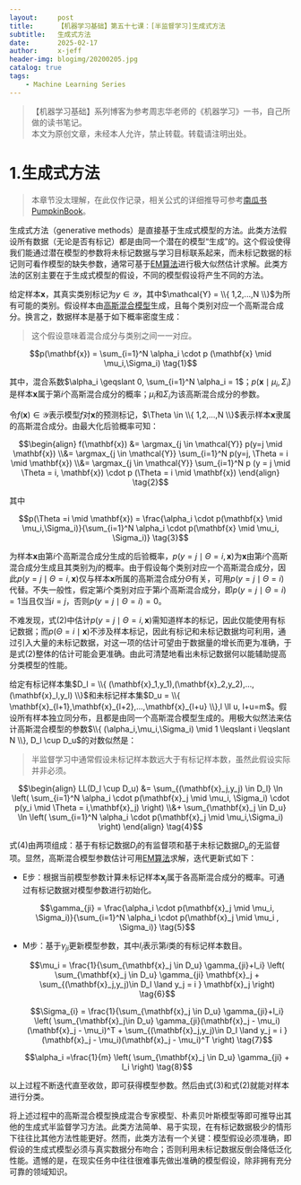 ```yaml
---
layout:     post
title:      【机器学习基础】第五十七课：[半监督学习]生成式方法
subtitle:   生成式方法
date:       2025-02-17
author:     x-jeff
header-img: blogimg/20200205.jpg
catalog: true
tags:
    - Machine Learning Series
---
```

>【机器学习基础】系列博客为参考周志华老师的《机器学习》一书，自己所做的读书笔记。  
>本文为原创文章，未经本人允许，禁止转载。转载请注明出处。

# 1.生成式方法

>本章节没太理解，在此仅作记录，相关公式的详细推导可参考[南瓜书PumpkinBook](https://datawhalechina.github.io/pumpkin-book/#/chapter13/chapter13?id=_132-生成式方法)。

生成式方法（generative methods）是直接基于生成式模型的方法。此类方法假设所有数据（无论是否有标记）都是由同一个潜在的模型“生成”的。这个假设使得我们能通过潜在模型的参数将未标记数据与学习目标联系起来，而未标记数据的标记则可看作模型的缺失参数，通常可基于[EM算法](https://shichaoxin.com/2021/09/01/机器学习基础-第二十六课-EM算法/)进行极大似然估计求解。此类方法的区别主要在于生成式模型的假设，不同的模型假设将产生不同的方法。

给定样本$\mathbf{x}$，其真实类别标记为$y \in \mathcal{Y}$，其中$\mathcal{Y} = \\{ 1,2,...,N \\}$为所有可能的类别。假设样本由[高斯混合模型](https://shichaoxin.com/2022/03/21/机器学习基础-第三十五课-聚类之原型聚类/#4高斯混合聚类)生成，且每个类别对应一个高斯混合成分。换言之，数据样本是基于如下概率密度生成：

>这个假设意味着混合成分与类别之间一一对应。

$$p(\mathbf{x}) = \sum_{i=1}^N \alpha_i \cdot p (\mathbf{x} \mid \mu_i,\Sigma_i) \tag{1}$$

其中，混合系数$\alpha_i \geqslant 0, \sum_{i=1}^N \alpha_i = 1$；$p (\mathbf{x} \mid \mu_i,\Sigma_i)$是样本$\mathbf{x}$属于第$i$个高斯混合成分的概率；$\mu_i$和$\Sigma_i$为该高斯混合成分的参数。

令$f(\mathbf{x}) \in \mathcal{Y}$表示模型$f$对$\mathbf{x}$的预测标记，$\Theta \in \\{ 1,2,...,N \\}$表示样本$\mathbf{x}$隶属的高斯混合成分。由最大化后验概率可知：

$$\begin{align} f(\mathbf{x}) &= \argmax_{j \in \mathcal{Y}} p(y=j \mid \mathbf{x}) \\&= \argmax_{j \in \mathcal{Y}} \sum_{i=1}^N p(y=j, \Theta = i \mid \mathbf{x}) \\&= \argmax_{j \in \mathcal{Y}} \sum_{i=1}^N p (y = j \mid \Theta = i, \mathbf{x}) \cdot p (\Theta = i \mid \mathbf{x}) \end{align} \tag{2}$$

其中

$$p(\Theta =i \mid \mathbf{x}) = \frac{\alpha_i \cdot p(\mathbf{x} \mid \mu_i,\Sigma_i)}{\sum_{i=1}^N \alpha_i \cdot p(\mathbf{x} \mid \mu_i, \Sigma_i)} \tag{3}$$

为样本$\mathbf{x}$由第$i$个高斯混合成分生成的后验概率，$p(y=j\mid \Theta = i,\mathbf{x})$为$\mathbf{x}$由第$i$个高斯混合成分生成且其类别为$j$的概率。由于假设每个类别对应一个高斯混合成分，因此$p(y=j\mid \Theta = i,\mathbf{x})$仅与样本$\mathbf{x}$所属的高斯混合成分$\Theta$有关，可用$p(y=j\mid \Theta = i)$代替。不失一般性，假定第$i$个类别对应于第$i$个高斯混合成分，即$p(y=j\mid \Theta = i)=1$当且仅当$i=j$，否则$p(y=j\mid \Theta = i)=0$。

不难发现，式(2)中估计$p(y=j\mid \Theta = i,\mathbf{x})$需知道样本的标记，因此仅能使用有标记数据；而$p(\Theta = i \mid \mathbf{x})$不涉及样本标记，因此有标记和未标记数据均可利用，通过引入大量的未标记数据，对这一项的估计可望由于数据量的增长而更为准确，于是式(2)整体的估计可能会更准确。由此可清楚地看出未标记数据何以能辅助提高分类模型的性能。

给定有标记样本集$D_l = \\{ (\mathbf{x}_1,y_1),(\mathbf{x}_2,y_2),...,(\mathbf{x}_l,y_l) \\}$和未标记样本集$D_u = \\{ \mathbf{x}_{l+1},\mathbf{x}_{l+2},...,\mathbf{x}_{l+u} \\},l \ll u, l+u=m$。假设所有样本独立同分布，且都是由同一个高斯混合模型生成的。用极大似然法来估计高斯混合模型的参数$\\{ (\alpha_i,\mu_i,\Sigma_i) \mid 1 \leqslant i \leqslant N \\}, D_l \cup D_u$的对数似然是：

>半监督学习中通常假设未标记样本数远大于有标记样本数，虽然此假设实际并非必须。

$$\begin{align} LL(D_l \cup D_u)  &= \sum_{(\mathbf{x}_j,y_j) \in D_l} \ln \left( \sum_{i=1}^N \alpha_i \cdot p(\mathbf{x}_j \mid \mu_i, \Sigma_i) \cdot p(y_i \mid \Theta = i,\mathbf{x}_j) \right) \\&+ \sum_{\mathbf{x}_j \in D_u} \ln \left( \sum_{i=1}^N \alpha_i \cdot p(\mathbf{x}_j \mid \mu_i,\Sigma_i) \right) \end{align} \tag{4}$$

式(4)由两项组成：基于有标记数据$D_l$的有监督项和基于未标记数据$D_u$的无监督项。显然，高斯混合模型参数估计可用[EM算法](https://shichaoxin.com/2021/09/01/机器学习基础-第二十六课-EM算法/)求解，迭代更新式如下：

* E步：根据当前模型参数计算未标记样本$\mathbf{x}_j$属于各高斯混合成分的概率。可通过有标记数据对模型参数进行初始化。

    $$\gamma_{ji} = \frac{\alpha_i \cdot p(\mathbf{x}_j \mid \mu_i, \Sigma_i)}{\sum_{i=1}^N \alpha_i \cdot p(\mathbf{x}_j \mid \mu_i , \Sigma_i)} \tag{5}$$

* M步：基于$\gamma_{ji}$更新模型参数，其中$l_i$表示第$i$类的有标记样本数目。

    $$\mu_i = \frac{1}{\sum_{\mathbf{x}_j \in D_u} \gamma_{ji}+l_i} \left( \sum_{\mathbf{x}_j \in D_u} \gamma_{ji} \mathbf{x}_j + \sum_{(\mathbf{x}_j,y_j)\in D_l \land y_j = i } \mathbf{x}_j \right) \tag{6}$$

    $$\Sigma_{i} = \frac{1}{\sum_{\mathbf{x}_j \in D_u} \gamma_{ji}+l_i} \left( \sum_{\mathbf{x}_j\in D_u} \gamma_{ji}(\mathbf{x}_j - \mu_i)(\mathbf{x}_j - \mu_i)^T +  \sum_{(\mathbf{x}_j,y_j)\in D_l \land y_j = i } (\mathbf{x}_j - \mu_i)(\mathbf{x}_j - \mu_i)^T  \right) \tag{7}$$

    $$\alpha_i =\frac{1}{m} \left( \sum_{\mathbf{x}_j \in D_u} \gamma_{ji} + l_i \right) \tag{8}$$

以上过程不断迭代直至收敛，即可获得模型参数。然后由式(3)和式(2)就能对样本进行分类。

将上述过程中的高斯混合模型换成混合专家模型、朴素贝叶斯模型等即可推导出其他的生成式半监督学习方法。此类方法简单、易于实现，在有标记数据极少的情形下往往比其他方法性能更好。然而，此类方法有一个关键：模型假设必须准确，即假设的生成式模型必须与真实数据分布吻合；否则利用未标记数据反倒会降低泛化性能。遗憾的是，在现实任务中往往很难事先做出准确的模型假设，除非拥有充分可靠的领域知识。